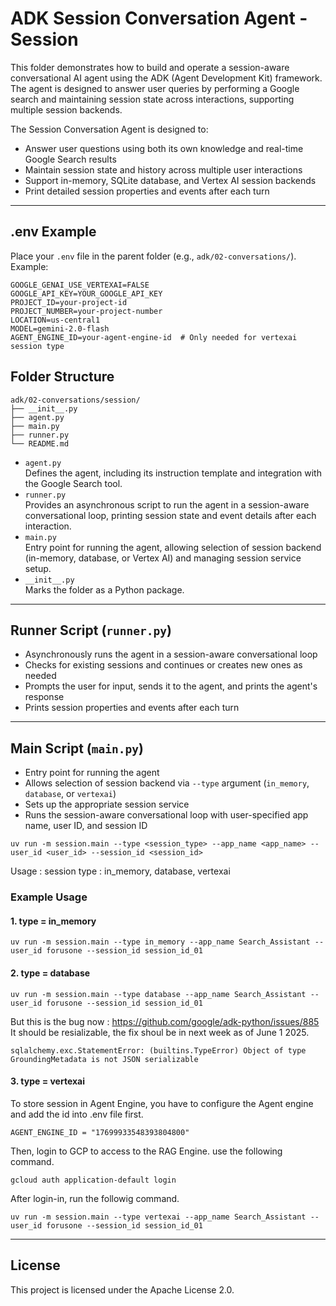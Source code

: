 # ADK Session Conversation Agent - Session

This folder demonstrates how to build and operate a session-aware conversational AI agent using the ADK (Agent Development Kit) framework. The agent is designed to answer user queries by performing a Google search and maintaining session state across interactions, supporting multiple session backends.

The Session Conversation Agent is designed to:
- Answer user questions using both its own knowledge and real-time Google Search results
- Maintain session state and history across multiple user interactions
- Support in-memory, SQLite database, and Vertex AI session backends
- Print detailed session properties and events after each turn

---

## .env Example

Place your `.env` file in the parent folder (e.g., `adk/02-conversations/`). Example:

```
GOOGLE_GENAI_USE_VERTEXAI=FALSE
GOOGLE_API_KEY=YOUR_GOOGLE_API_KEY
PROJECT_ID=your-project-id
PROJECT_NUMBER=your-project-number
LOCATION=us-central1
MODEL=gemini-2.0-flash
AGENT_ENGINE_ID=your-agent-engine-id  # Only needed for vertexai session type
```

## Folder Structure

```
adk/02-conversations/session/
├── __init__.py
├── agent.py
├── main.py
├── runner.py
└── README.md
```

- `agent.py`  
  Defines the agent, including its instruction template and integration with the Google Search tool.
- `runner.py`  
  Provides an asynchronous script to run the agent in a session-aware conversational loop, printing session state and event details after each interaction.
- `main.py`  
  Entry point for running the agent, allowing selection of session backend (in-memory, database, or Vertex AI) and managing session service setup.
- `__init__.py`  
  Marks the folder as a Python package.

---

## Runner Script (`runner.py`)

- Asynchronously runs the agent in a session-aware conversational loop
- Checks for existing sessions and continues or creates new ones as needed
- Prompts the user for input, sends it to the agent, and prints the agent's response
- Prints session properties and events after each turn

---

## Main Script (`main.py`)

- Entry point for running the agent
- Allows selection of session backend via `--type` argument (`in_memory`, `database`, or `vertexai`)
- Sets up the appropriate session service
- Runs the session-aware conversational loop with user-specified app name, user ID, and session ID

```
uv run -m session.main --type <session_type> --app_name <app_name> --user_id <user_id> --session_id <session_id>
```
Usage : session type : in_memory, database, vertexai

### Example Usage

#### 1. type = in_memory

```
uv run -m session.main --type in_memory --app_name Search_Assistant --user_id forusone --session_id session_id_01
```
#### 2. type = database
```
uv run -m session.main --type database --app_name Search_Assistant --user_id forusone --session_id session_id_01
```

But this is the bug now : https://github.com/google/adk-python/issues/885  
It should be resializable, the fix shoul be in next week as of June 1 2025.

```
sqlalchemy.exc.StatementError: (builtins.TypeError) Object of type GroundingMetadata is not JSON serializable
```

#### 3. type = vertexai
To store session in Agent Engine, you have to configure the Agent engine and add the id into .env file first.
```
AGENT_ENGINE_ID = "17699933548393804800"
```

Then, login to GCP to access to the RAG Engine. use the following command.
```
gcloud auth application-default login
```
After login-in, run the followig command. 

```
uv run -m session.main --type vertexai --app_name Search_Assistant --user_id forusone --session_id session_id_01
```
---

## License

This project is licensed under the Apache License 2.0.
